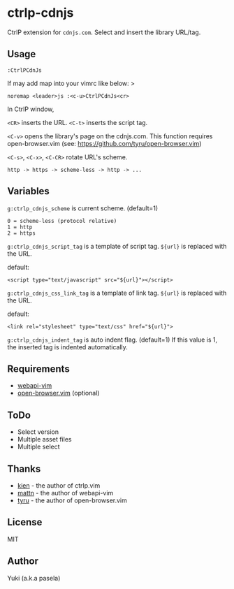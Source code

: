 ctrlp-cdnjs
===========

CtrlP extension for `cdnjs.com`.
Select and insert the library URL/tag.

Usage
-----

```vim
:CtrlPCdnJs
```

If may add map into your vimrc like below: >

```vim
noremap <leader>js :<c-u>CtrlPCdnJs<cr>
```

In CtrlP window,

`<CR>` inserts the URL.
`<C-t>` inserts the script tag.

`<C-v>` opens the library's page on the cdnjs.com.
This function requires open-browser.vim
(see: https://github.com/tyru/open-browser.vim)

`<C-s>`, `<C-x>`, `<C-CR>` rotate URL's scheme.

    http -> https -> scheme-less -> http -> ...

Variables
---------

`g:ctrlp_cdnjs_scheme` is current scheme. (default=1)

    0 = scheme-less (protocol relative)
    1 = http
    2 = https

`g:ctrlp_cdnjs_script_tag` is a template of script tag.
`${url}` is replaced with the URL.

default:

    <script type="text/javascript" src="${url}"></script>

`g:ctrlp_cdnjs_css_link_tag` is a template of link tag.
`${url}` is replaced with the URL.

default:

    <link rel="stylesheet" type="text/css" href="${url}">

`g:ctrlp_cdnjs_indent_tag` is auto indent flag. (default=1)
If this value is 1, the inserted tag is indented automatically.

Requirements
------------

- [webapi-vim](https://github.com/mattn/webapi-vim)
- [open-browser.vim](https://github.com/tyru/open-browser.vim) (optional)

ToDo
----

- Select version
- Multiple asset files
- Multiple select

Thanks
------

- [kien](https://github.com/kien) - the author of ctrlp.vim
- [mattn](https://github.com/mattn) - the author of webapi-vim
- [tyru](https://github.com/tyru) - the author of open-browser.vim

License
-------

MIT

Author
------

Yuki (a.k.a pasela)
